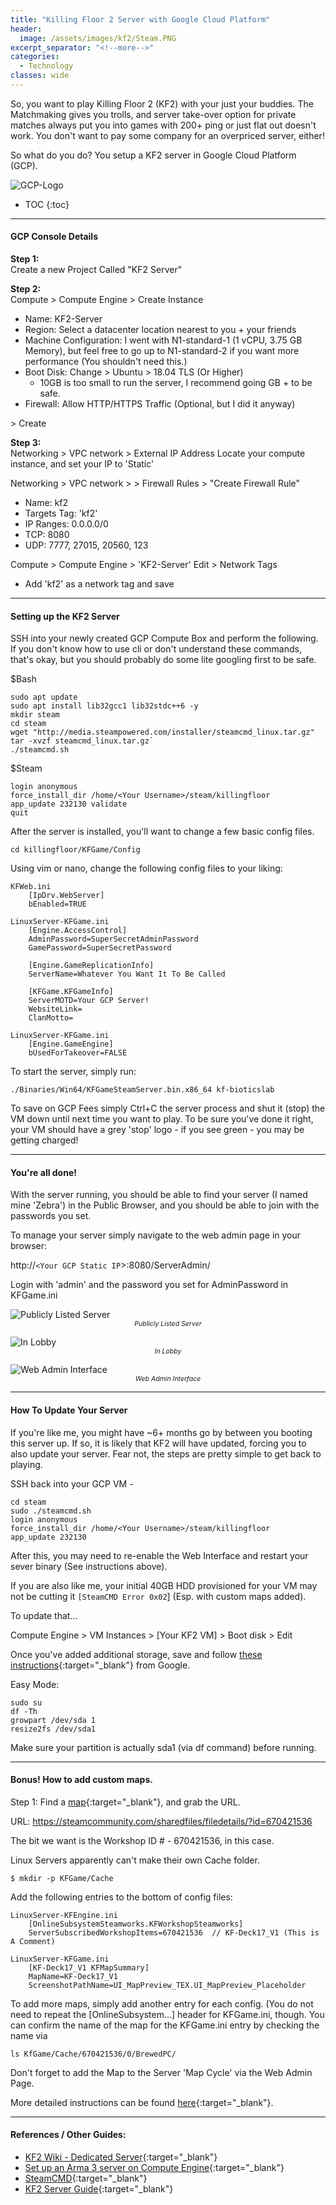 ```yaml
---
title: "Killing Floor 2 Server with Google Cloud Platform"
header:
  image: /assets/images/kf2/Steam.PNG
excerpt_separator: "<!--more-->"
categories:
  - Technology
classes: wide
---
```


So, you want to play Killing Floor 2 (KF2) with your just your buddies.
The Matchmaking gives you trolls, and server take-over option for private matches always put you into games with 200+ ping or just flat out doesn't work. You don't want to pay some company for an overpriced server, either!

So what do you do? You setup a KF2 server in Google Cloud Platform (GCP).
<!--more-->
![GCP-Logo](/assets/images/kf2/gcp-social.png "GCP")

* TOC
{:toc}
___
#### GCP Console Details<br>
**Step 1:**<br>Create a new Project Called "KF2 Server"

**Step 2:**<br>Compute > Compute Engine > Create Instance

* Name: KF2-Server
* Region: Select a datacenter location nearest to you + your friends
* Machine Configuration: I went with N1-standard-1 (1 vCPU, 3.75 GB Memory), but feel free to go up to N1-standard-2 if you want more performance (You shouldn't need this.)
* Boot Disk: Change > Ubuntu > 18.04 TLS (Or Higher)
  * 10GB is too small to run the server, I recommend going GB + to be safe.
* Firewall: Allow HTTP/HTTPS Traffic (Optional, but I did it anyway)

\> Create

**Step 3:**<br>Networking > VPC network > External IP Address
Locate your compute instance, and set your IP to 'Static'

Networking > VPC network > > Firewall Rules > "Create Firewall Rule"
* Name: kf2
* Targets Tag: 'kf2'
* IP Ranges: 0.0.0.0/0
* TCP: 8080
* UDP: 7777, 27015, 20560, 123

Compute > Compute Engine > 'KF2-Server' Edit > Network Tags
* Add 'kf2' as a network tag and save

___
#### Setting up the KF2 Server<br>
SSH into your newly created GCP Compute Box and perform the following.
If you don't know how to use cli or don't understand these commands, that's okay, but you should probably do some lite googling first to be safe.

$Bash
```
sudo apt update
sudo apt install lib32gcc1 lib32stdc++6 -y
mkdir steam
cd steam
wget "http://media.steampowered.com/installer/steamcmd_linux.tar.gz"
tar -xvzf steamcmd_linux.tar.gz`
./steamcmd.sh
```

$Steam
```
login anonymous
force_install_dir /home/<Your Username>/steam/killingfloor
app_update 232130 validate
quit
```

After the server is installed, you'll want to change a few basic config files.
```
cd killingfloor/KFGame/Config
```

Using vim or nano, change the following config files to your liking:
```
KFWeb.ini
    [IpDrv.WebServer]
    bEnabled=TRUE

LinuxServer-KFGame.ini
    [Engine.AccessControl]
    AdminPassword=SuperSecretAdminPassword
    GamePassword=SuperSecretPassword

    [Engine.GameReplicationInfo]
    ServerName=Whatever You Want It To Be Called

    [KFGame.KFGameInfo]
    ServerMOTD=Your GCP Server!
    WebsiteLink=
    ClanMotto=

LinuxServer-KFGame.ini
    [Engine.GameEngine]
    bUsedForTakeover=FALSE
```
To start the server, simply run:
```
./Binaries/Win64/KFGameSteamServer.bin.x86_64 kf-bioticslab
```

To save on GCP Fees simply Ctrl+C the server process and shut it (stop) the VM down until next time you want to play. To be sure you've done it right, your VM should have a grey 'stop' logo - if you see green - you may be getting charged!

___
#### You're all done!
With the server running, you should be able to find your server (I named mine 'Zebra') in the Public Browser, and you should be able to join with the passwords you set.

To manage your server simply navigate to the web admin page in your browser:

http://`<Your GCP Static IP`>:8080/ServerAdmin/

Login with 'admin' and the password you set for AdminPassword in KFGame.ini

![Publicly Listed Server](/assets/images/kf2/browser.PNG "KF2-1")
<span style="margin:auto; display:table;font-size:0.75em;">*Publicly Listed Server*</span>

![In Lobby](/assets/images/kf2/Sucess.PNG "KF2-2")
<span style="margin:auto; display:table;font-size:0.75em;">*In Lobby*</span>

![Web Admin Interface](/assets/images/kf2/WebAdmin.PNG "KF2-3")
<span style="margin:auto; display:table;font-size:0.75em;">*Web Admin Interface*</span>

___ 
#### How To Update Your Server
If you're like me, you might have ~6+ months go by between you booting this server up. If so, it is likely that KF2 will have updated, forcing you to also update your server. Fear not, the steps are pretty simple to get back to playing.

SSH back into your GCP VM -
```
cd steam
sudo ./steamcmd.sh
login anonymous
force_install_dir /home/<Your Username>/steam/killingfloor
app_update 232130
```
After this, you may need to re-enable the Web Interface and restart your sever binary (See instructions above).

If you are also like me, your initial 40GB HDD provisioned for your VM may not be cutting it `[SteamCMD Error 0x02`] (Esp. with custom maps added). 

To update that...

Compute Engine > VM Instances > [Your KF2 VM] > Boot disk > Edit

Once you've added additional storage, save and follow [these instructions](https://cloud.google.com/compute/docs/disks/add-persistent-disk#resize_partitions){:target="_blank"} from Google.

Easy Mode:
```
sudo su
df -Th
growpart /dev/sda 1
resize2fs /dev/sda1
```
Make sure your partition is actually sda1 (via df command) before running.

___
#### Bonus! How to add custom maps.
Step 1:
Find a [map](https://steamcommunity.com/workshop/browse/?appid=232090&requiredtags%5B%5D=Maps){:target="_blank"}, and grab the URL.



URL: 
https://steamcommunity.com/sharedfiles/filedetails/?id=670421536

The bit we want is the Workshop ID # - 670421536, in this case.

Linux Servers apparently can't make their own Cache folder.
```
$ mkdir -p KFGame/Cache
```
Add the following entries to the bottom of config files:
```
LinuxServer-KFEngine.ini
    [OnlineSubsystemSteamworks.KFWorkshopSteamworks]
    ServerSubscribedWorkshopItems=670421536  // KF-Deck17_V1 (This is A Comment)
    
LinuxServer-KFGame.ini
    [KF-Deck17_V1 KFMapSummary]
    MapName=KF-Deck17_V1
    ScreenshotPathName=UI_MapPreview_TEX.UI_MapPreview_Placeholder
```
To add more maps, simply add another entry for each config. (You do not need to repeat the \[OnlineSubsystem...\] header for KFGame.ini, though. You can confirm the name of the map for the KFGame.ini entry by checking the name via
```
ls KfGame/Cache/670421536/0/BrewedPC/
```
Don't forget to add the Map to the Server 'Map Cycle' via the Web Admin Page.

More detailed instructions can be found [here](https://wiki.killingfloor2.com/index.php?title=Dedicated_Server_(Killing_Floor_2)#Setting_Up_Steam_Workshop_For_Servers){:target="_blank"}.

___
#### References / Other Guides:
* [KF2 Wiki - Dedicated Server](https://wiki.killingfloor2.com/index.php?title=Dedicated_Server_(Killing_Floor_2)){:target="_blank"}
* [Set up an Arma 3 server on Compute Engine](https://cloud.google.com/community/tutorials/setup-arma-server-compute-engine){:target="_blank"}
* [SteamCMD](https://developer.valvesoftware.com/wiki/SteamCMD#Package_from_repositories){:target="_blank"}
* [KF2 Server Guide](https://steamcommunity.com/app/232090/discussions/0/1693785669846855564/){:target="_blank"}